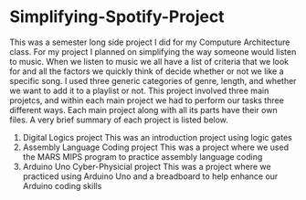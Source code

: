 # Simplifying-Spotify-Project
This was a semester long side project I did for my Computure Architecture class. For my project I planned on simplifying the way someone would listen to music. When we listen to music we all have a list of criteria that we look for and all the factors we quickly think of decide whether or not we like a specific song. I used three generic categories of genre, length, and whether we want to add it to a playlist or not. This project involved three main projetcs, and within each main project we had to perform our tasks three different ways. Each main project along with all its parts have their own files. A very brief summary of each project is listed below.

1. Digital Logics project
        This was an introduction project using logic gates
3. Assembly Language Coding project
        This was a project where we used the MARS MIPS program to practice assembly language coding
5. Arduino Uno Cyber-Physicial project
        This was a project where we practiced using Arduino Uno and a breadboard to help enhance our Arduino coding skills
